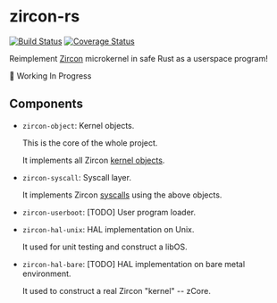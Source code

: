 # zircon-rs

[![Build Status](https://travis-ci.org/rcore-os/zircon-rs.svg?branch=master)](https://travis-ci.org/rcore-os/zircon-rs)
[![Coverage Status](https://coveralls.io/repos/github/rcore-os/zircon-rs/badge.svg?branch=master)](https://coveralls.io/github/rcore-os/zircon-rs?branch=master)

Reimplement [Zircon][zircon] microkernel in safe Rust as a userspace program!

🚧 Working In Progress


## Components

* `zircon-object`: Kernel objects.

  This is the core of the whole project.
  
  It implements all Zircon [kernel objects][kernel-objects].
  
* `zircon-syscall`: Syscall layer.

  It implements Zircon [syscalls][syscalls] using the above objects.

* `zircon-userboot`: [TODO] User program loader.

* `zircon-hal-unix`: HAL implementation on Unix.

  It used for unit testing and construct a libOS.

* `zircon-hal-bare`: [TODO] HAL implementation on bare metal environment.

  It used to construct a real Zircon "kernel" -- zCore.

[zircon]: https://fuchsia.googlesource.com/fuchsia/+/master/zircon/README.md
[kernel-objects]: https://github.com/PanQL/zircon/blob/master/docs/objects.md
[syscalls]: https://github.com/PanQL/zircon/blob/master/docs/syscalls.md

